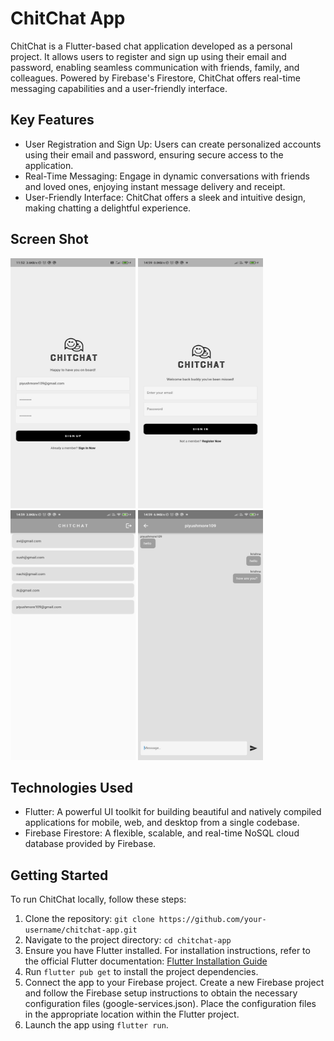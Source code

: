 # ChitChat App

ChitChat is a Flutter-based chat application developed as a personal project. It allows users to register and sign up using their email and password, enabling seamless communication with friends, family, and colleagues. Powered by Firebase's Firestore, ChitChat offers real-time messaging capabilities and a user-friendly interface.

## Key Features

- User Registration and Sign Up: Users can create personalized accounts using their email and password, ensuring secure access to the application.
- Real-Time Messaging: Engage in dynamic conversations with friends and loved ones, enjoying instant message delivery and receipt.
- User-Friendly Interface: ChitChat offers a sleek and intuitive design, making chatting a delightful experience.

## Screen Shot
<img src="images/Registration_page.jpg" alt="Screenshot" width="200" height="400" />                                                                                <img src="images/SignInPage.jpg" alt="Screenshot" width="200" height="400" />                                                                                       <img src="images/Home_Page.jpg" alt="Screenshot" width="200" height="400" />                                                                                     <img src="images/ChatPage.jpg" alt="Screenshot" width="200" height="400" />




## Technologies Used

- Flutter: A powerful UI toolkit for building beautiful and natively compiled applications for mobile, web, and desktop from a single codebase.
- Firebase Firestore: A flexible, scalable, and real-time NoSQL cloud database provided by Firebase.

## Getting Started

To run ChitChat locally, follow these steps:

1. Clone the repository: `git clone https://github.com/your-username/chitchat-app.git`
2. Navigate to the project directory: `cd chitchat-app`
3. Ensure you have Flutter installed. For installation instructions, refer to the official Flutter documentation: [Flutter Installation Guide](https://flutter.dev/docs/get-started/install)
4. Run `flutter pub get` to install the project dependencies.
5. Connect the app to your Firebase project. Create a new Firebase project and follow the Firebase setup instructions to obtain the necessary configuration files (google-services.json). Place the configuration files in the appropriate location within the Flutter project.
6. Launch the app using `flutter run`.
